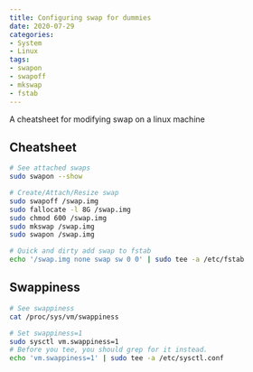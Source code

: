 ```yaml
---
title: Configuring swap for dummies
date: 2020-07-29
categories:
- System
- Linux
tags:
- swapon
- swapoff
- mkswap
- fstab
---
```


A cheatsheet for modifying swap on a linux machine

## Cheatsheet
```bash
# See attached swaps
sudo swapon --show

# Create/Attach/Resize swap
sudo swapoff /swap.img
sudo fallocate -l 8G /swap.img
sudo chmod 600 /swap.img
sudo mkswap /swap.img
sudo swapon /swap.img

# Quick and dirty add swap to fstab
echo '/swap.img none swap sw 0 0' | sudo tee -a /etc/fstab
```
## Swappiness
```bash
# See swappiness
cat /proc/sys/vm/swappiness

# Set swappiness=1
sudo sysctl vm.swappiness=1
# Before you tee, you should grep for it instead.
echo 'vm.swappiness=1' | sudo tee -a /etc/sysctl.conf
```
